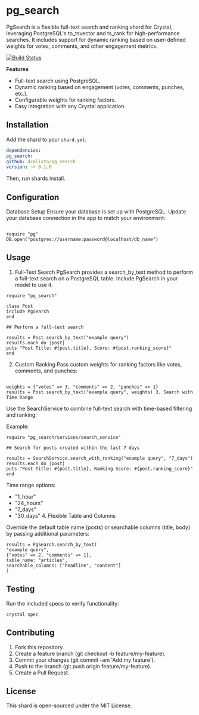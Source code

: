 # pg_search

PgSearch is a flexible full-text search and ranking shard for Crystal, leveraging PostgreSQL's to_tsvector and ts_rank for high-performance searches. It includes support for dynamic ranking based on user-defined weights for votes, comments, and other engagement metrics.

[![Build Status](https://travis-ci.com/<your-username>/<your-repo>.svg?branch=main)](https://travis-ci.com/<your-username>/<your-repo>)

**Features**

- Full-text search using PostgreSQL.
- Dynamic ranking based on engagement (votes, comments, punches, etc.).
- Configurable weights for ranking factors.
- Easy integration with any Crystal application.

## Installation

Add the shard to your `shard.yml`:

```yaml
dependencies:
pg_search:
github: dcalixto/pg_search
version: ~> 0.1.0
```

Then, run shards install.

## Configuration

Database Setup
Ensure your database is set up with PostgreSQL. Update your database connection in the app to match your environment:

```crystal

require "pg"
DB.open("postgres://username:password@localhost/db_name")
```

## Usage

1. Full-Text Search
   PgSearch provides a search_by_text method to perform a full-text search on a PostgreSQL table. Include PgSearch in your model to use it.

```crystal
require "pg_search"

class Post
include PgSearch
end

## Perform a full-text search

results = Post.search_by_text("example query")
results.each do |post|
puts "Post Title: #{post.title}, Score: #{post.ranking_score}"
end
```

2. Custom Ranking
   Pass custom weights for ranking factors like votes, comments, and punches:

```crystal

weights = {"votes" => 3, "comments" => 2, "punches" => 1}
results = Post.search_by_text("example query", weights) 3. Search with Time Range
```

Use the SearchService to combine full-text search with time-based filtering and ranking:

Example:

```crystal
require "pg_search/services/search_service"

## Search for posts created within the last 7 days

results = SearchService.search_with_ranking("example query", "7_days")
results.each do |post|
puts "Post Title: #{post.title}, Ranking Score: #{post.ranking_score}"
end
```

Time range options:

- "1_hour"
- "24_hours"
- "7_days"
- "30_days" 4. Flexible Table and Columns

Override the default table name (posts) or searchable columns (title, body) by passing additional parameters:

```crystal
results = PgSearch.search_by_text(
"example query",
{"votes" => 2, "comments" => 1},
table_name: "articles",
searchable_columns: ["headline", "content"]
)
```

## Testing

Run the included specs to verify functionality:

```crystal
crystal spec
```

## Contributing

1. Fork this repository.
2. Create a feature branch (git checkout -b feature/my-feature).
3. Commit your changes (git commit -am 'Add my feature').
4. Push to the branch (git push origin feature/my-feature).
5. Create a Pull Request.

## License

This shard is open-sourced under the MIT License.
